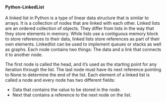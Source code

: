 #### Python-LinkedList
A linked list in Python is a type of linear data structure that is similar to arrays. It is a collection of nodes that are linked with each other. Linked lists are an ordered collection of objects. They differ from lists in the way that they store elements in memory. While lists use a contiguous memory block to store references to their data, linked lists store references as part of their own elements. Linkedlist can be used to implement queues or stacks as well as graphs. Each node contains two things: The data and a link that connects it to another node.

The first node is called the head, and it’s used as the starting point for any iteration through the list. The last node must have its next reference pointing to None to determine the end of the list. Each element of a linked list is called a node and every node has two different fields:
- Data that contains the value to be stored in the node.
- Next that contains a reference to the next node on the list.
  

